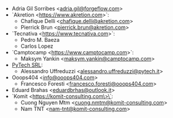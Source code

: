 - Adria Gil Sorribes \<<adria.gil@forgeflow.com>\>
- \`Akretion \<<https://www.akretion.com>\>\`:
  - Chafique Delli \<<chafique.delli@akretion.com>\>
  - Pierrick Brun \<<pierrick.brun@akretion.com>\>
- \`Tecnativa \<<https://www.tecnativa.com>\>\`:
  - Pedro M. Baeza
  - Carlos Lopez
- \`Camptocamp \<<https://www.camptocamp.com>\>\`:
  - Maksym Yankin \<<maksym.yankin@camptocamp.com>\>
- [PyTech SRL](info@pytech.it):
  - Alessandro Uffreduzzi \<<alessandro.uffreduzzi@pytech.it>\>
- Ooops404 \<<info@ooops404.com>\>
  - Francesco Foresti \<<francesco.foresti@ooops404.com>\>
- Eduard Brahas \<<eduardbrhas@outlook.it>\>
- \`Komit \<https://komit-consulting.com\>\`:
  - Cuong Nguyen Mtm \<cuong.nmtm@komit-consulting.com\>
  - Nam TNT \<nam-tnt@komit-consulting.com\>
